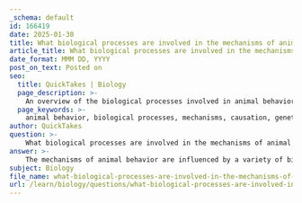 ```yaml
---
_schema: default
id: 166419
date: 2025-01-30
title: What biological processes are involved in the mechanisms of animal behavior?
article_title: What biological processes are involved in the mechanisms of animal behavior?
date_format: MMM DD, YYYY
post_on_text: Posted on
seo:
  title: QuickTakes | Biology
  page_description: >-
    An overview of the biological processes involved in animal behavior, focusing on mechanisms such as causation, development, natural selection, cultural transmission, and the interplay between genetic variation and environmental factors.
  page_keywords: >-
    animal behavior, biological processes, mechanisms, causation, genetic factors, neurobiology, hormones, development, learning, environmental influences, natural selection, fitness benefits, evolutionary history, cultural transmission, social learning, genetic variation, environmental factors
author: QuickTakes
question: >-
    What biological processes are involved in the mechanisms of animal behavior?
answer: >-
    The mechanisms of animal behavior are influenced by a variety of biological processes that can be categorized into proximate and ultimate causes. Understanding these mechanisms is essential for comprehending how behaviors develop, are maintained, and change over time. Here are the key biological processes involved:\n\n### 1. **Causation (Mechanism)**\nThis aspect focuses on the immediate stimuli that elicit a behavior and the biological processes involved. Key components include:\n\n- **Genetic Factors**: Genes play a crucial role in determining behavior. Specific alleles can influence traits that affect how an animal behaves in various situations.\n- **Neurobiological Mechanisms**: The nervous system, including the brain and neural pathways, is responsible for processing stimuli and coordinating responses. For example, the sight of a predator may trigger a flight response through neural circuits.\n- **Hormonal Influences**: Hormones can significantly affect behavior. For instance, stress hormones like cortisol can alter an animal's response to threats, while reproductive hormones can influence mating behaviors.\n\n### 2. **Development**\nThis process examines how behavior changes as an organism matures. It includes:\n\n- **Learning**: Individual learning allows animals to adapt their behavior based on experiences. For example, young animals may learn from their parents or peers, which can shape their future behaviors.\n- **Environmental Influences**: The environment plays a critical role in shaping behavior. Factors such as social interactions, availability of resources, and habitat conditions can influence how behaviors develop over time.\n\n### 3. **Natural Selection**\nNatural selection is a fundamental mechanism that shapes behaviors that enhance survival and reproductive success. It operates through:\n\n- **Fitness Benefits**: Behaviors that increase an individual's fitness—defined as the genetic contribution to the next generation's gene pool—are more likely to be passed on. For example, group hunting can enhance the success rate of capturing prey, providing a fitness advantage to individuals that participate.\n- **Evolutionary History**: The evolutionary background of a species influences its behavioral traits. Behaviors that were advantageous in ancestral environments may persist even if the current environment has changed.\n\n### 4. **Cultural Transmission**\nCultural transmission refers to the way behaviors are learned and passed down through social interactions within a population. This can include:\n\n- **Social Learning**: Animals can learn behaviors by observing others, which can lead to the spread of advantageous behaviors within a group. For example, certain foraging techniques may be learned from experienced individuals.\n\n### 5. **Genetic Variation and Environmental Factors**\nGenetic variation within a population can lead to different behavioral traits, while environmental factors can influence which traits are advantageous. This interplay is crucial for understanding the diversity of behaviors observed in nature.\n\n### Conclusion\nIn summary, the mechanisms of animal behavior are complex and involve a combination of genetic, neurobiological, hormonal, developmental, and environmental factors. By studying these processes through frameworks like Tinbergen's four questions, researchers can gain a comprehensive understanding of how behaviors emerge, adapt, and contribute to the survival and reproductive success of animals.
subject: Biology
file_name: what-biological-processes-are-involved-in-the-mechanisms-of-animal-behavior.md
url: /learn/biology/questions/what-biological-processes-are-involved-in-the-mechanisms-of-animal-behavior
---
```


&nbsp;